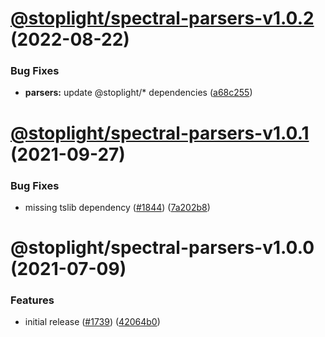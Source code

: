 # [@stoplight/spectral-parsers-v1.0.2](https://github.com/stoplightio/spectral/compare/@stoplight/spectral-parsers-v1.0.1...@stoplight/spectral-parsers-v1.0.2) (2022-08-22)


### Bug Fixes

* **parsers:** update @stoplight/* dependencies ([a68c255](https://github.com/stoplightio/spectral/commit/a68c255531a508434e3dbbc469c821d7a312df0a))

# [@stoplight/spectral-parsers-v1.0.1](https://github.com/stoplightio/spectral/compare/@stoplight/spectral-parsers-v1.0.0...@stoplight/spectral-parsers-v1.0.1) (2021-09-27)

### Bug Fixes

- missing tslib dependency ([#1844](https://github.com/stoplightio/spectral/issues/1844)) ([7a202b8](https://github.com/stoplightio/spectral/commit/7a202b894f0c182345cd936d6651352eddb6783f))

# @stoplight/spectral-parsers-v1.0.0 (2021-07-09)

### Features

- initial release ([#1739](https://github.com/stoplightio/spectral/issues/1739)) ([42064b0](https://github.com/stoplightio/spectral/commit/42064b04887616e863f2da27cd19b4cdcc35c0a3))
